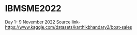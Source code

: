 # IBMSME2022
Day 1- 9 November 2022
Source link-https://www.kaggle.com/datasets/karthikbhandary2/boat-sales
